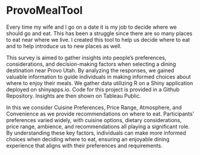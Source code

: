 # ProvoMealTool
Every time my wife and I go on a date it is my job to decide where we should go and eat. This has been a struggle since there are so many places to eat near where we live. I created this tool to help us decide where to eat and to help introduce us to new places as well.

This survey is aimed to gather insights into people’s preferences, considerations, and decision-making factors when selecting a dining destination near Provo Utah. By analyzing the responses, we gained valuable information to guide individuals in making informed choices about where to enjoy their meals. We gather data utilizing R on a Shiny application deployed on shinyapps.io. Code for this project is provided in a Github Repository. Insights are then shown on Tableau Public.

In this we consider Cuisine Preferences, Price Range, Atmosphere, and Convenience as we provide recommendations on where to eat. Participants’ preferences varied widely, with cuisine options, dietary considerations, price range, ambience, and recommendations all playing a significant role. By understanding these key factors, individuals can make more informed choices when deciding where to eat, ensuring an enjoyable dining experience that aligns with their preferences and requirements.
